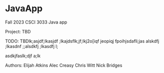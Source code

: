 # JavaApp
Fall 2023 CSCI 3033 Java app

Project: TBD

TODO: TBDlk;asjdf;lkasjdf ;lkajdsflk;jf;lkj2o[iqf jeopiqj fpoihjsdafli;jas
alskdfj ;lkasdnf 
;;alsdkfj ;lkasdfj l;

asdkjfaslk;djf a;lk


Authors:
Elijah Atkins
Alec Creasy
Chris Witt
Nick Bridges
